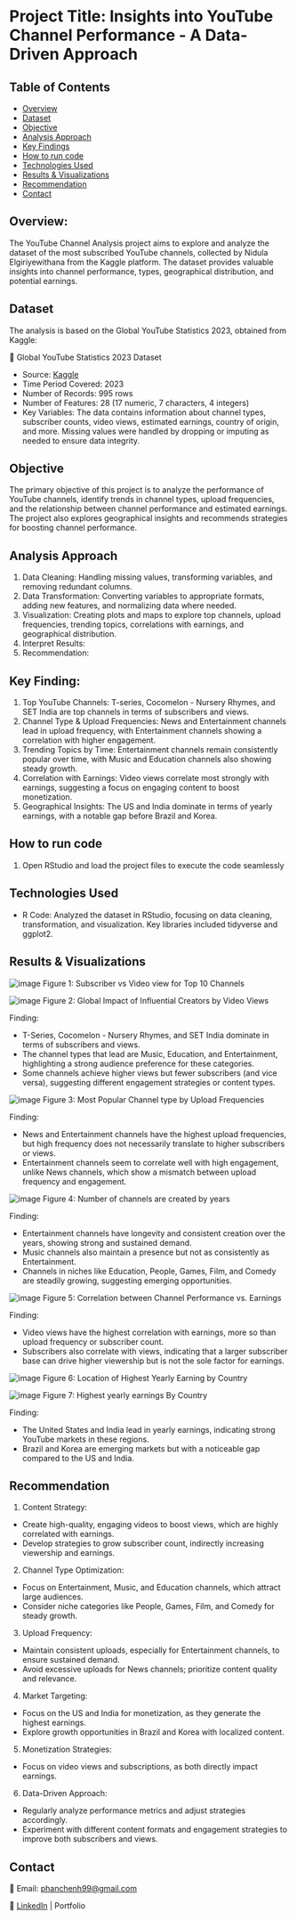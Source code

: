 # Project Title: Insights into YouTube Channel Performance - A Data-Driven Approach

## Table of Contents
- [Overview](#overview)
- [Dataset](#dataset)
- [Objective](#objective)
- [Analysis Approach](#analysis-approach)
- [Key Findings](#key-findings)
- [How to run code](#how-to-run-code)
- [Technologies Used](#technologies-used)
- [Results & Visualizations](#results--visualizations)
- [Recommendation](#Recommendation)
- [Contact](#contact)

## Overview:

The YouTube Channel Analysis project aims to explore and analyze the dataset of the most subscribed YouTube channels, collected by Nidula Elgiriyewithana from the Kaggle platform. The dataset provides valuable insights into channel performance, types, geographical distribution, and potential earnings.

## Dataset

The analysis is based on the Global YouTube Statistics 2023, obtained from Kaggle:

🔗 Global YouTube Statistics 2023 Dataset
- Source: [Kaggle](https://www.kaggle.com/datasets/nelgiriyewithana/global-youtube-statistics-2023/data)
- Time Period Covered: 2023
- Number of Records: 995 rows
- Number of Features: 28 (17 numeric, 7 characters, 4 integers) 
- Key Variables: The data contains information about channel types, subscriber counts, video views, estimated earnings, country of origin, and more. Missing values were handled by dropping or imputing as needed to ensure data integrity.

## Objective

The primary objective of this project is to analyze the performance of YouTube channels, identify trends in channel types, upload frequencies, and the relationship between channel performance and estimated earnings. The project also explores geographical insights and recommends strategies for boosting channel performance.

## Analysis Approach

1. Data Cleaning: Handling missing values, transforming variables, and removing redundant columns.
2. Data Transformation: Converting variables to appropriate formats, adding new features, and normalizing data where needed.
3. Visualization: Creating plots and maps to explore top channels, upload frequencies, trending topics, correlations with earnings, and geographical distribution.
4. Interpret Results:
5. Recommendation:

## Key Finding: 
1. Top YouTube Channels: T-series, Cocomelon - Nursery Rhymes, and SET India are top channels in terms of subscribers and views.
2. Channel Type & Upload Frequencies: News and Entertainment channels lead in upload frequency, with Entertainment channels showing a correlation with higher engagement.
3. Trending Topics by Time: Entertainment channels remain consistently popular over time, with Music and Education channels also showing steady growth.
4. Correlation with Earnings: Video views correlate most strongly with earnings, suggesting a focus on engaging content to boost monetization.
5. Geographical Insights: The US and India dominate in terms of yearly earnings, with a notable gap before Brazil and Korea.

## How to run code
1. Open RStudio and load the project files to execute the code seamlessly

## Technologies Used
- R Code: Analyzed the dataset in RStudio, focusing on data cleaning, transformation, and visualization. Key libraries included tidyverse and ggplot2.

## Results & Visualizations

![image](https://github.com/user-attachments/assets/d6ebcd6b-6b91-4221-8d04-b1b8aac28c8d)
Figure 1: Subscriber vs Video view for Top 10 Channels

![image](https://github.com/user-attachments/assets/841aca09-6779-429a-be58-46f9ba298599)
Figure 2: Global Impact of Influential Creators by Video Views

Finding:
- T-Series, Cocomelon - Nursery Rhymes, and SET India dominate in terms of subscribers and views.
- The channel types that lead are Music, Education, and Entertainment, highlighting a strong audience preference for these categories.
- Some channels achieve higher views but fewer subscribers (and vice versa), suggesting different engagement strategies or content types.

![image](https://github.com/user-attachments/assets/134faed3-32e0-414f-9eb8-93f3cc9b2f94)
Figure 3: Most Popular Channel type by Upload Frequencies

Finding:
- News and Entertainment channels have the highest upload frequencies, but high frequency does not necessarily translate to higher subscribers or views.
- Entertainment channels seem to correlate well with high engagement, unlike News channels, which show a mismatch between upload frequency and engagement.

![image](https://github.com/user-attachments/assets/069a6b45-9fdd-4383-8f91-6b27f8093da0)
Figure 4: Number of channels are created by years

Finding:
- Entertainment channels have longevity and consistent creation over the years, showing strong and sustained demand.
- Music channels also maintain a presence but not as consistently as Entertainment.
- Channels in niches like Education, People, Games, Film, and Comedy are steadily growing, suggesting emerging opportunities.

![image](https://github.com/user-attachments/assets/f98f1d4c-20fa-4ef1-b3f0-e6eda4710cf9)
Figure 5: Correlation between Channel Performance vs. Earnings

Finding:
- Video views have the highest correlation with earnings, more so than upload frequency or subscriber count.
- Subscribers also correlate with views, indicating that a larger subscriber base can drive higher viewership but is not the sole factor for earnings.

![image](https://github.com/user-attachments/assets/d092821a-495b-4eec-a220-ed72e9d06447)
Figure 6: Location of Highest Yearly Earning by Country

![image](https://github.com/user-attachments/assets/28af58bb-7f87-4ccd-a748-c00e6a2f5810)
Figure 7: Highest yearly earnings By Country

Finding:
- The United States and India lead in yearly earnings, indicating strong YouTube markets in these regions.
- Brazil and Korea are emerging markets but with a noticeable gap compared to the US and India.

## Recommendation
1. Content Strategy:
- Create high-quality, engaging videos to boost views, which are highly correlated with earnings.
- Develop strategies to grow subscriber count, indirectly increasing viewership and earnings.
2. Channel Type Optimization:
- Focus on Entertainment, Music, and Education channels, which attract large audiences.
- Consider niche categories like People, Games, Film, and Comedy for steady growth.
3. Upload Frequency:
- Maintain consistent uploads, especially for Entertainment channels, to ensure sustained demand.
- Avoid excessive uploads for News channels; prioritize content quality and relevance.
4. Market Targeting:
- Focus on the US and India for monetization, as they generate the highest earnings.
- Explore growth opportunities in Brazil and Korea with localized content.
5. Monetization Strategies:
- Focus on video views and subscriptions, as both directly impact earnings.
6. Data-Driven Approach:
- Regularly analyze performance metrics and adjust strategies accordingly.
- Experiment with different content formats and engagement strategies to improve both subscribers and views.

## Contact

📧 Email: phanchenh99@gmail.com

🔗 [LinkedIn](https://www.linkedin.com/in/phan-chenh-6a7ba127a/) | Portfolio

